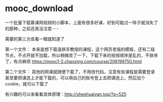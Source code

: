 # mooc_download
一个批量下载慕课网视频的小脚本，上面有很多好课，好到可能过一阵子就消失了的那种，之前还真没注意······

需要的第三方库看一眼就知道了

第一个文件：
本来是想下载温铁军教授的课程，这个网页老版的模板，还有二级节点，不点开就不加载，所以稍微改了一下，下载下来的视频顺序是乱的，不排序了，有点麻烦
https://mooc1-2.chaoxing.com/course/206199750.html

第二个文件：
其他的网课就随便下载了，不用改代码，注意有些课程是需要登录甚至要把课选上才能下载的，可以用自己的账号登上去把课选上，然后加个cookie，就可以下载了

有兴趣的可以来看看具体原理：http://sheshuaiyan.top/?p=525
